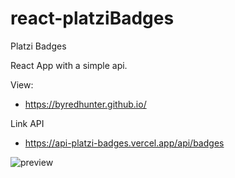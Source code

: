 # react-platziBadges

Platzi Badges

React App with a simple api.

View:
- https://byredhunter.github.io/

Link API
- https://api-platzi-badges.vercel.app/api/badges

![preview](https://repository-images.githubusercontent.com/282566280/2dc63680-cec7-11ea-9f02-d9c588eec1dc)

